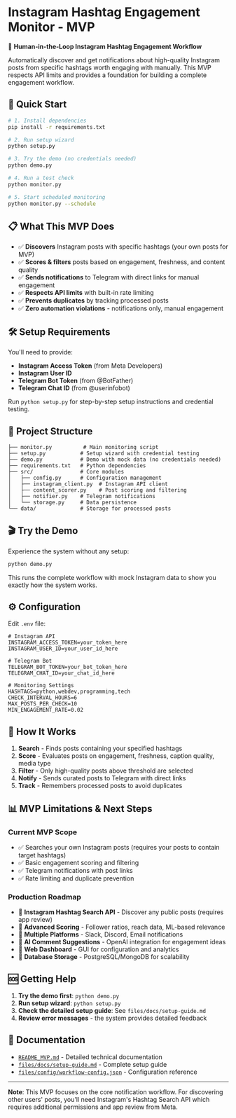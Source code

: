 # Instagram Hashtag Engagement Monitor - MVP

🎯 **Human-in-the-Loop Instagram Hashtag Engagement Workflow**

Automatically discover and get notifications about high-quality Instagram posts from specific hashtags worth engaging with manually. This MVP respects API limits and provides a foundation for building a complete engagement workflow.

## 🚀 Quick Start

```bash
# 1. Install dependencies
pip install -r requirements.txt

# 2. Run setup wizard
python setup.py

# 3. Try the demo (no credentials needed)
python demo.py

# 4. Run a test check
python monitor.py

# 5. Start scheduled monitoring
python monitor.py --schedule
```

## 📋 What This MVP Does

- ✅ **Discovers** Instagram posts with specific hashtags (your own posts for MVP)
- ✅ **Scores & filters** posts based on engagement, freshness, and content quality
- ✅ **Sends notifications** to Telegram with direct links for manual engagement
- ✅ **Respects API limits** with built-in rate limiting
- ✅ **Prevents duplicates** by tracking processed posts
- ✅ **Zero automation violations** - notifications only, manual engagement

## 🛠 Setup Requirements

You'll need to provide:
- **Instagram Access Token** (from Meta Developers)
- **Instagram User ID** 
- **Telegram Bot Token** (from @BotFather)
- **Telegram Chat ID** (from @userinfobot)

Run `python setup.py` for step-by-step setup instructions and credential testing.

## 📁 Project Structure

```
├── monitor.py          # Main monitoring script
├── setup.py           # Setup wizard with credential testing
├── demo.py            # Demo with mock data (no credentials needed)
├── requirements.txt   # Python dependencies
├── src/               # Core modules
│   ├── config.py      # Configuration management
│   ├── instagram_client.py  # Instagram API client
│   ├── content_scorer.py    # Post scoring and filtering
│   ├── notifier.py    # Telegram notifications
│   └── storage.py     # Data persistence
└── data/              # Storage for processed posts
```

## 🎬 Try the Demo

Experience the system without any setup:

```bash
python demo.py
```

This runs the complete workflow with mock Instagram data to show you exactly how the system works.

## ⚙️ Configuration

Edit `.env` file:

```env
# Instagram API
INSTAGRAM_ACCESS_TOKEN=your_token_here
INSTAGRAM_USER_ID=your_user_id_here

# Telegram Bot
TELEGRAM_BOT_TOKEN=your_bot_token_here  
TELEGRAM_CHAT_ID=your_chat_id_here

# Monitoring Settings
HASHTAGS=python,webdev,programming,tech
CHECK_INTERVAL_HOURS=6
MAX_POSTS_PER_CHECK=10
MIN_ENGAGEMENT_RATE=0.02
```

## 🔄 How It Works

1. **Search** - Finds posts containing your specified hashtags
2. **Score** - Evaluates posts on engagement, freshness, caption quality, media type
3. **Filter** - Only high-quality posts above threshold are selected
4. **Notify** - Sends curated posts to Telegram with direct links
5. **Track** - Remembers processed posts to avoid duplicates

## 📊 MVP Limitations & Next Steps

### Current MVP Scope
- ✅ Searches your own Instagram posts (requires your posts to contain target hashtags)
- ✅ Basic engagement scoring and filtering
- ✅ Telegram notifications with post links
- ✅ Rate limiting and duplicate prevention

### Production Roadmap
- 🔄 **Instagram Hashtag Search API** - Discover any public posts (requires app review)
- 🔄 **Advanced Scoring** - Follower ratios, reach data, ML-based relevance
- 🔄 **Multiple Platforms** - Slack, Discord, Email notifications  
- 🔄 **AI Comment Suggestions** - OpenAI integration for engagement ideas
- 🔄 **Web Dashboard** - GUI for configuration and analytics
- 🔄 **Database Storage** - PostgreSQL/MongoDB for scalability

## 🆘 Getting Help

1. **Try the demo first**: `python demo.py`
2. **Run setup wizard**: `python setup.py` 
3. **Check the detailed setup guide**: See `files/docs/setup-guide.md`
4. **Review error messages** - the system provides detailed feedback

## 📝 Documentation

- [`README_MVP.md`](README_MVP.md) - Detailed technical documentation
- [`files/docs/setup-guide.md`](files/docs/setup-guide.md) - Complete setup guide
- [`files/config/workflow-config.json`](files/config/workflow-config.json) - Configuration reference

---

**Note**: This MVP focuses on the core notification workflow. For discovering other users' posts, you'll need Instagram's Hashtag Search API which requires additional permissions and app review from Meta.
